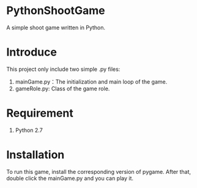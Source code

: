 # PythonShootGame

A simple shoot game written in Python.

# Introduce

This project only include two simple .py files: 

1. mainGame.py：The initialization and main loop of the game.
2. gameRole.py: Class of the game role.

# Requirement

1. Python 2.7
  
# Installation
  
To run this game, install the corresponding version of pygame.
After that, double click the mainGame.py and you can play it.
